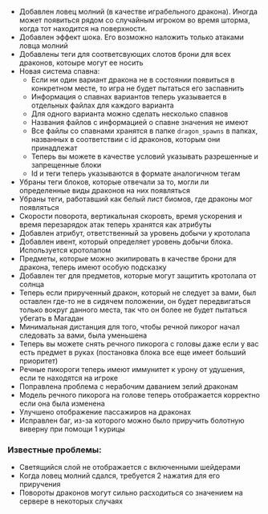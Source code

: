 - Добавлен ловец молний (в качестве играбельного дракона). Иногда может появиться рядом со случайным игроком во время шторма, когда тот находится на поверхности.
- Добавлен эффект шока. Его возможно наложить только атаками ловца молний
- Добавлены теги для соответсвующих слотов брони для всех драконов, котоыре могут ее носить
- Новая система спавна:
  - Если ни один вариант дракона не в состоянии появиться в конкретном месте, то игра не будет пытаться его заспавнить
  - Информация о спавнах вариантов теперь указывается в отдельных файлах для каждого варианта
  - Для одного варианта можно сделать несколько спавнов
  - Названия файлов с информацией о спавне значения не имеют
  - Все файлы со спавнами хранятся в папке `dragon_spawns` в папках, названных в соответствии с id драконов, которым они принадлежат
  - Теперь вы можете в качестве условий указывать разрешенные и запрещенные блоки
  - Id и теги теперь указываются в формате аналогичном тегам
- Убраны теги блоков, которые отвечали за то, могли ли определенные виды драконов на них появляться
- Убраны теги, работавший как белый лист биомов, где драконы мог появляться
- Скорости поворота, вертикальная скоровть, время ускорения и время перезарядок атак теперь хранятся как атрибуты
- Добавлен атрибут, ответственный за уровень добычи у кротолапа
- Добавлен ивент, который определяет уровень добычи блока. Используется кротолапом
- Предметы, которые можно экипировать в качестве брони для дракона, теперь имеют особую подсказку
- Добавлен тег для предметов, которые могут защитить кротолапа от солнца
- Теперь если прирученный дракон, который не следует за вами, был оставлен где-то не в сидячем положении, он будет передвигаться только вокруг данного места, так что он более не будет пытаться убегать в Магадан
- Минимальная дистанция для того, чтобы речной пикорог начал следовать за вами, была уменьшена
- Теперь вы можете снять речного пикорога с головы даже если у вас есть предмет в руках (постановка блока все еще имеет больший приоритет)
- Речные пикороги теперь имеют иммунитет к урону от удушения, если те находятся на игроке
- Поправлена проблема с нерабочим даванием зелий драконам
- Модель речного пикорога на голове теперь отображается корректно если она была изменена
- Улучшено отображение пассажиров на драконах
- Исправлен баг, из-за которого можно было приручить болотную виверну при помощи 1 курицы

### Известные проблемы:
- Светящийся слой не отображается с включенными шейдерами
- Когда ловец молний сдался, требуется 2 нажатия для его приручения
- Повороты драконов могут сильно расходиться со значением на сервере в некоторых случаях